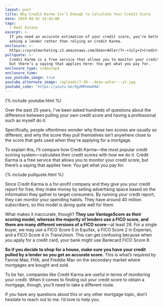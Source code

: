 ```yaml
---
layout: post
title: Why Credit Karma Isn’t Enough to Calculate Your Credit Score
date: 2019-08-01 14:43:00
tags:
  - Real Estate
excerpt: >-
  If you need an accurate estimation of your credit score, you’re better off
  asking a lender rather than relying on Credit Karma.
enclosure: >-
  https://vyralmarketing.s3.amazonaws.com/Dean+Adler/7+-+July+2+Credit+Scores+for+Mortgages.mp4
pullquote: >-
  Credit Karma is a free service that allows you to monitor your credit score,
  but there’s a saying that applies here: You get what you pay for.
enclosure_type: video/mp4
enclosure_time:
use_youtube_image: true
youtube_alternate_image: /uploads/7-30---dean-adler---yt.jpg
youtube_code: 'https://youtu.be/9g2MRnmw04A'
---
```


{% include youtube.html %}

Over the past 25 years, I’ve been asked hundreds of questions about the difference between pulling your own credit score and having a professional such as myself do it.&nbsp;

Specifically, people oftentimes wonder why these two scores are usually so different, and why the score they pull themselves isn’t anywhere close to the score that gets used when they're applying for a mortgage.&nbsp;

To explain this, I’ll compare how Credit Karma—the most popular credit scoring system—calculates their credit scores with how we do it. Credit Karma is a free service that allows you to monitor your credit score, but there’s a saying that applies here: You get what you pay for.&nbsp;

{% include pullquote.html %}

Since Credit Karma is a for-profit company and they give you your credit report for free, they make money by selling advertising space based on the information they gather to target consumers. By running your credit report, they can monitor your spending habits. They have around 40 million subscribers, so this model is doing quite well for them.

What makes it inaccurate, though? **They use VantageScore as their scoring model, whereas the majority of lenders use a FICO score, and there are many different versions of a FICO score**—at least 28. For a single buyer, we may use a FICO Score 5 in Equifax, a FICO Score 2 in Experian, and a FICO Score 4 in TransUnion. This can get confusing because when you apply for a credit card, your bank might use Bankcard FICO Score 8.&nbsp;

**So if you decide to shop for a house, make sure you have your credit pulled by a lender so you get an accurate score.** This is what’s required by Fannie Mae, FHA, and Freddie Mac on the secondary market where mortgages are bought and sold.&nbsp;

To be fair, companies like Credit Karma are useful in terms of monitoring your credit. When it comes to finding out your credit score to obtain a mortgage, though, you’ll need to take a different route.

If you have any questions about this or any other mortgage topic, don’t hesitate to reach out to me. I’d love to help you.